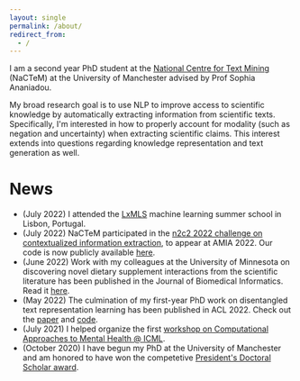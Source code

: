 ```yaml
---
layout: single
permalink: /about/
redirect_from:
  - /
---
```


I am a second year PhD student at the [National Centre for Text Mining](http://nactem.ac.uk/) (NaCTeM) at the
University of Manchester advised by Prof Sophia Ananiadou. 

My broad research goal is to use NLP to improve access
to scientific knowledge by automatically extracting information from scientific texts. 
Specifically, I'm interested in how to properly account for modality (such as negation and uncertainty) when
extracting scientific claims. This interest extends into questions regarding knowledge representation and text generation as well.


# News

 * (July 2022) I attended the [LxMLS](http://lxmls.it.pt/2022/) machine learning summer school in Lisbon, Portugal.
 * (July 2022) NaCTeM participated in the [n2c2 2022 challenge on contextualized information extraction](https://n2c2.dbmi.hms.harvard.edu/2022-track-1), to appear at AMIA 2022. Our code is now publicly available [here](https://github.com/jvasilakes/n2c2-track1).
 * (June 2022) Work with my colleagues at the University of Minnesota on discovering novel dietary supplement interactions from the scientific literature has been published in the Journal of Biomedical Informatics. Read it [here](https://www.sciencedirect.com/science/article/pii/S1532046422001368).
 * (May 2022) The culmination of my first-year PhD work on disentangled text representation learning has been published in ACL 2022. Check out the [paper](https://aclanthology.org/2022.acl-long.574/) and [code](https://github.com/jvasilakes/disentanglement-vae).
 * (July 2021) I helped organize the first [workshop on Computational Approaches to Mental Health @ ICML](https://icml.cc/virtual/2021/workshop/8352).
 * (October 2020) I have begun my PhD at the University of Manchester and am honored to have won the competetive [President's Doctoral Scholar award](https://www.presidentsaward.manchester.ac.uk/).

